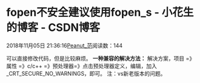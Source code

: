 
# fopen不安全建议使用fopen_s - 小花生的博客 - CSDN博客


2018年11月05日 21:36:16[Peanut_范](https://me.csdn.net/u013841196)阅读数：144


可以直接修改代码，但是比较麻烦。
**一种兼容的解决方法：**
解决方案，项目 =》属性 =》c/c++  =》预处理器=》点击预处理器定义，编辑，加入_CRT_SECURE_NO_WARNINGS，即可。
注：vs新老版本的问题。

